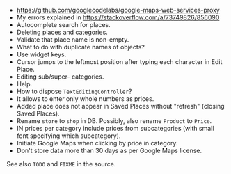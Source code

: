 - https://github.com/googlecodelabs/google-maps-web-services-proxy
- My errors explained in https://stackoverflow.com/a/73749826/856090
- Autocomplete search for places.
- Deleting places and categories.
- Validate that place name is non-empty.
- What to do with duplicate names of objects?
- Use widget keys.
- Cursor jumps to the leftmost position after typing each character in Edit Place.
- Editing sub/super- categories.
- Help.
- How to dispose `TextEditingController`?
- It allows to enter only whole numbers as prices.
- Added place does not appear in Saved Places without "refresh" (closing Saved Places).
- Rename `store` to `shop` in DB. Possibly, also rename `Product` to `Price`.
- IN prices per category include prices from subcategories (with small font specifying which
  subcategory).
- Initiate Google Maps when clicking by price in category.
- Don't store data more than 30 days as per Google Maps license.

See also `TODO` and `FIXME` in the source.